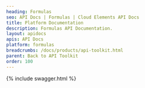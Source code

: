 ```yaml
---
heading: Formulas
seo: API Docs | Formulas | Cloud Elements API Docs
title: Platform Documentation
description: Formulas API Documentation.
layout: apidocs
apis: API Docs
platform: formulas
breadcrumbs: /docs/products/api-toolkit.html
parent: Back to API Toolkit
order: 100
---
```


{% include swagger.html %}

